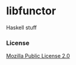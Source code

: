# libfunctor

Haskell stuff

### License
[Mozilla Public License 2.0](https://www.mozilla.org/en-US/MPL/2.0/)

